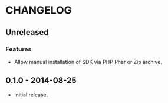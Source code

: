 # CHANGELOG

## Unreleased

### Features

* Allow manual installation of SDK via PHP Phar or Zip archive.

## 0.1.0 - 2014-08-25

* Initial release.
